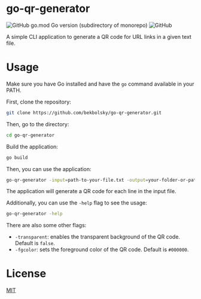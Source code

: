 # go-qr-generator

![GitHub go.mod Go version (subdirectory of monorepo)](https://img.shields.io/github/go-mod/go-version/bekbolsky/go-qr-generator?filename=go.mod)
![GitHub](https://img.shields.io/github/license/bekbolsky/go-qr-generator)

A simple CLI application to generate a QR code for URL links in a given text file.

# Usage

Make sure you have Go installed and have the `go` command available in your PATH.

First, clone the repository:

```bash
git clone https://github.com/bekbolsky/go-qr-generator.git
```

Then, go to the directory:

```bash
cd go-qr-generator
```

Build the application:

```bash
go build
```

Then, you can use the application:

```bash
go-qr-generator -input=path-to-your-file.txt -output=your-folder-or-path
```

The application will generate a QR code for each line in the input file.

Additionally, you can use the `-help` flag to see the usage:

```bash
go-qr-generator -help
```

There are also some other flags:

- `-transparent`: enables the transparent background of the QR code. Default is `false`.
- `-fgcolor`: sets the foreground color of the QR code. Default is `#000000`.

# License

[MIT](https://choosealicense.com/licenses/mit/)
